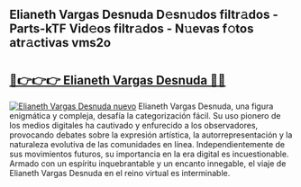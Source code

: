 ## Elianeth Vargas Desnuda D𝚎sn𝚞dos filtr𝚊dos - Parts-kTF Vid𝚎os filtr𝚊dos - N𝚞evas f𝚘tos atr𝚊ctivas vms2o

# <h2><a href="http://mbda2m.tromn.icu/?c=Elianeth+Vargas+Desnuda">🔗👉👉👉 Elianeth Vargas Desnuda 🔗🔗</a></h2>

[![Elianeth Vargas Desnuda nuevo](https://i.imgur.com/pEAQMta.gif)](http://mbda2m.tromn.icu/?c=Elianeth+Vargas+Desnuda)
Elianeth Vargas Desnuda, una figura enigmática y compleja, desafía la categorización fácil. Su uso pionero de los medios digitales ha cautivado y enfurecido a los observadores, provocando debates sobre la expresión artística, la autorrepresentación y la naturaleza evolutiva de las comunidades en línea. Independientemente de sus movimientos futuros, su importancia en la era digital es incuestionable. Armado con un espíritu inquebrantable y un encanto innegable, el viaje de Elianeth Vargas Desnuda en el reino virtual es interminable.

